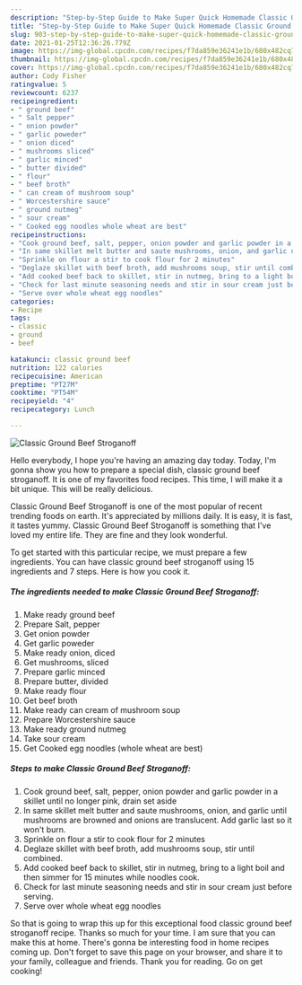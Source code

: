 ```yaml
---
description: "Step-by-Step Guide to Make Super Quick Homemade Classic Ground Beef Stroganoff"
title: "Step-by-Step Guide to Make Super Quick Homemade Classic Ground Beef Stroganoff"
slug: 903-step-by-step-guide-to-make-super-quick-homemade-classic-ground-beef-stroganoff
date: 2021-01-25T12:36:26.779Z
image: https://img-global.cpcdn.com/recipes/f7da859e36241e1b/680x482cq70/classic-ground-beef-stroganoff-recipe-main-photo.jpg
thumbnail: https://img-global.cpcdn.com/recipes/f7da859e36241e1b/680x482cq70/classic-ground-beef-stroganoff-recipe-main-photo.jpg
cover: https://img-global.cpcdn.com/recipes/f7da859e36241e1b/680x482cq70/classic-ground-beef-stroganoff-recipe-main-photo.jpg
author: Cody Fisher
ratingvalue: 5
reviewcount: 6237
recipeingredient:
- " ground beef"
- " Salt pepper"
- " onion powder"
- " garlic poweder"
- " onion diced"
- " mushrooms sliced"
- " garlic minced"
- " butter divided"
- " flour"
- " beef broth"
- " can cream of mushroom soup"
- " Worcestershire sauce"
- " ground nutmeg"
- " sour cream"
- " Cooked egg noodles whole wheat are best"
recipeinstructions:
- "Cook ground beef, salt, pepper, onion powder and garlic powder in a skillet until no longer pink, drain set aside"
- "In same skillet melt butter and saute mushrooms, onion, and garlic until mushrooms are browned and onions are translucent. Add garlic last so it won&#39;t burn."
- "Sprinkle on flour a stir to cook flour for 2 minutes"
- "Deglaze skillet with beef broth, add mushrooms soup, stir until combined."
- "Add cooked beef back to skillet, stir in nutmeg, bring to a light boil and then simmer for 15 minutes while noodles cook."
- "Check for last minute seasoning needs and stir in sour cream just before serving."
- "Serve over whole wheat egg noodles"
categories:
- Recipe
tags:
- classic
- ground
- beef

katakunci: classic ground beef 
nutrition: 122 calories
recipecuisine: American
preptime: "PT27M"
cooktime: "PT54M"
recipeyield: "4"
recipecategory: Lunch

---
```



![Classic Ground Beef Stroganoff](https://img-global.cpcdn.com/recipes/f7da859e36241e1b/680x482cq70/classic-ground-beef-stroganoff-recipe-main-photo.jpg)

Hello everybody, I hope you're having an amazing day today. Today, I'm gonna show you how to prepare a special dish, classic ground beef stroganoff. It is one of my favorites food recipes. This time, I will make it a bit unique. This will be really delicious.

Classic Ground Beef Stroganoff is one of the most popular of recent trending foods on earth. It's appreciated by millions daily. It is easy, it is fast, it tastes yummy. Classic Ground Beef Stroganoff is something that I've loved my entire life. They are fine and they look wonderful.




To get started with this particular recipe, we must prepare a few ingredients. You can have classic ground beef stroganoff using 15 ingredients and 7 steps. Here is how you cook it.

<!--inarticleads1-->

##### The ingredients needed to make Classic Ground Beef Stroganoff:

1. Make ready  ground beef
1. Prepare  Salt, pepper
1. Get  onion powder
1. Get  garlic poweder
1. Make ready  onion, diced
1. Get  mushrooms, sliced
1. Prepare  garlic minced
1. Prepare  butter, divided
1. Make ready  flour
1. Get  beef broth
1. Make ready  can cream of mushroom soup
1. Prepare  Worcestershire sauce
1. Make ready  ground nutmeg
1. Take  sour cream
1. Get  Cooked egg noodles (whole wheat are best)




<!--inarticleads2-->

##### Steps to make Classic Ground Beef Stroganoff:

1. Cook ground beef, salt, pepper, onion powder and garlic powder in a skillet until no longer pink, drain set aside
1. In same skillet melt butter and saute mushrooms, onion, and garlic until mushrooms are browned and onions are translucent. Add garlic last so it won&#39;t burn.
1. Sprinkle on flour a stir to cook flour for 2 minutes
1. Deglaze skillet with beef broth, add mushrooms soup, stir until combined.
1. Add cooked beef back to skillet, stir in nutmeg, bring to a light boil and then simmer for 15 minutes while noodles cook.
1. Check for last minute seasoning needs and stir in sour cream just before serving.
1. Serve over whole wheat egg noodles




So that is going to wrap this up for this exceptional food classic ground beef stroganoff recipe. Thanks so much for your time. I am sure that you can make this at home. There's gonna be interesting food in home recipes coming up. Don't forget to save this page on your browser, and share it to your family, colleague and friends. Thank you for reading. Go on get cooking!

